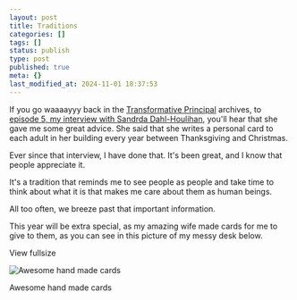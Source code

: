 ```yaml
---
layout: post
title: Traditions
categories: []
tags: []
status: publish
type: post
published: true
meta: {}
last_modified_at: 2024-11-01 18:37:53
---
```


If you go waaaayyy back in the 
[Transformative Principal](http://transformativeprincipal.org/past-episodes) archives, to 
[episode 5, my interview with Sandrda Dahl-Houlihan](http://www.transformativeprincipal.org/episode-005-sandra-dahl-houlihan/), you'll hear that she gave me some great advice. She said that she writes a personal card to each adult in her building every year between Thanksgiving and Christmas.

Ever since that interview, I have done that. It's been great, and I know that people appreciate it.

It's a tradition that reminds me to see people as people and take time to think about what it is that makes me care about them as human beings.

All too often, we breeze past that important information.

This year will be extra special, as my amazing wife made cards for me to give to them, as you can see in this picture of my messy desk below.












































  

    
  
    
View fullsize
              
          
![Awesome hand made cards](/squarespace_images/content_v1_4fffa949e4b0b4590d67b4e7_1543130709430-UM4MXA1LVDJ4SAQFLFP8_IMG_6958.jpg_)
          
        

        
          
          
Awesome hand made cards
